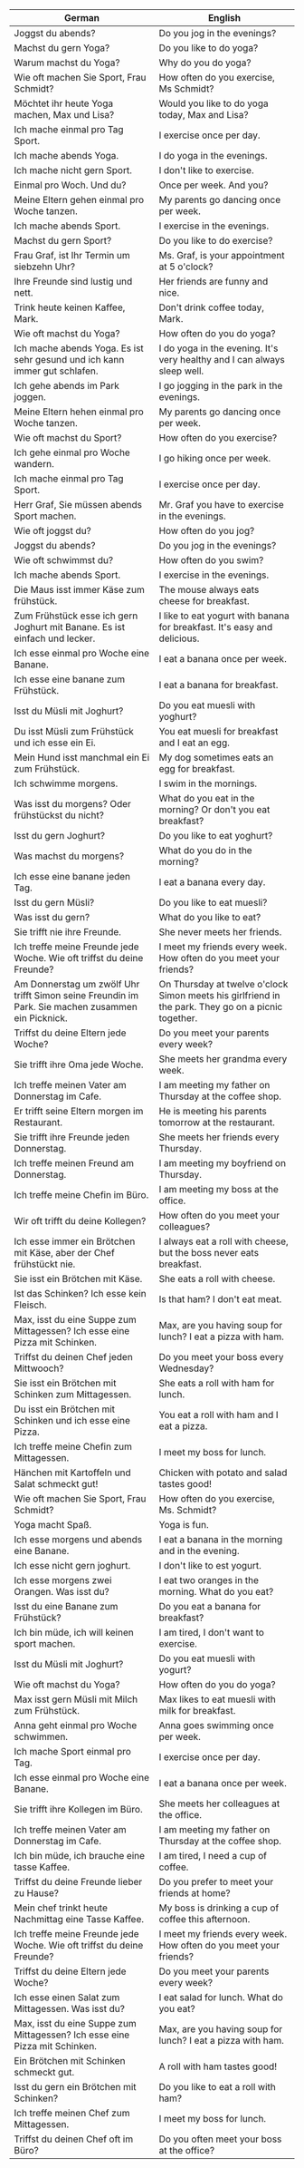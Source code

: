 | German | English |
|--------|---------|
| Joggst du abends? | Do you jog in the evenings? |
| Machst du gern Yoga? | Do you like to do yoga? |
| Warum machst du Yoga? | Why do you do yoga? |
| Wie oft machen Sie Sport, Frau Schmidt? | How often do you exercise, Ms Schmidt? |
| Möchtet ihr heute Yoga machen, Max und Lisa? | Would you like to do yoga today, Max and Lisa? |
| Ich mache einmal pro Tag Sport. | I exercise once per day. |
| Ich mache abends Yoga. | I do yoga in the evenings. |
| Ich mache nicht gern Sport. | I don't like to exercise. |
| Einmal pro Woch. Und du? | Once per week. And you? |
| Meine Eltern gehen einmal pro Woche tanzen. | My parents go dancing once per week. |
| Ich mache abends Sport. | I exercise in the evenings. |
| Machst du gern Sport? | Do you like to do exercise? |
| Frau Graf, ist Ihr Termin um siebzehn Uhr? | Ms. Graf, is your appointment at 5 o'clock? |
| Ihre Freunde sind lustig und nett. | Her friends are funny and nice. |
| Trink heute keinen Kaffee, Mark. | Don't drink coffee today, Mark. |
| Wie oft machst du Yoga? | How often do you do yoga? |
| Ich mache abends Yoga. Es ist sehr gesund und ich kann immer gut schlafen. | I do yoga in the evening. It's very healthy and I can always sleep well. |
| Ich gehe abends im Park joggen. | I go jogging in the park in the evenings. |
| Meine Eltern hehen einmal pro Woche tanzen. | My parents go dancing once per week. |
| Wie oft machst du Sport? | How often do you exercise? |
| Ich gehe einmal pro Woche wandern. | I go hiking once per week. |
| Ich mache einmal pro Tag Sport. | I exercise once per day. |
| Herr Graf, Sie müssen abends Sport machen. | Mr. Graf you have to exercise in the evenings. |
| Wie oft joggst du? | How often do you jog? |
| Joggst du abends? | Do you jog in the evenings? |
| Wie oft schwimmst du? | How often do you swim? |
| Ich mache abends Sport. | I exercise in the evenings. |
| Die Maus isst immer Käse zum frühstück. | The mouse always eats cheese for breakfast. |
| Zum Frühstück esse ich gern Joghurt mit Banane. Es ist einfach und lecker. | I like to eat yogurt with banana for breakfast. It's easy and delicious. |
| Ich esse einmal pro Woche eine Banane. | I eat a banana once per week. |
| Ich esse eine banane zum Frühstück. | I eat a banana for breakfast. |
| Isst du Müsli mit Joghurt? | Do you eat muesli with yoghurt? |
| Du isst Müsli zum Frühstück und ich esse ein Ei. | You eat muesli for breakfast and I eat an egg. |
| Mein Hund isst manchmal ein Ei zum Frühstück. | My dog sometimes eats an egg for breakfast. |
| Ich schwimme morgens. | I swim in the mornings. |
| Was isst du morgens? Oder frühstückst du nicht? | What do you eat in the morning? Or don't you eat breakfast? |
| Isst du gern Joghurt? | Do you like to eat yoghurt? |
| Was machst du morgens? | What do you do in the morning? |
| Ich esse eine banane jeden Tag. | I eat a banana every day. |
| Isst du gern Müsli? | Do you like to eat muesli? |
| Was isst du gern? | What do you like to eat? |
| Sie trifft nie ihre Freunde. | She never meets her friends. |
| Ich treffe meine Freunde jede Woche. Wie oft triffst du deine Freunde? | I meet my friends every week. How often do you meet your friends? |
| Am Donnerstag um zwölf Uhr trifft Simon seine Freundin im Park. Sie machen zusammen ein Picknick. | On Thursday at twelve o'clock Simon meets his girlfriend in the park. They go on a picnic together. |
| Triffst du deine Eltern jede Woche? | Do you meet your parents every week? |
| Sie trifft ihre Oma jede Woche. | She meets her grandma every week. |
| Ich treffe meinen Vater am Donnerstag im Cafe. | I am meeting my father on Thursday at the coffee shop. |
| Er trifft seine Eltern morgen im Restaurant. | He is meeting his parents tomorrow at the restaurant. |
| Sie trifft ihre Freunde jeden Donnerstag. | She meets her friends every Thursday. |
| Ich treffe meinen Freund am Donnerstag. | I am meeting my boyfriend on Thursday. |
| Ich treffe meine Chefin im Büro. | I am meeting my boss at the office. |
| Wir oft trifft du deine Kollegen? | How often do you meet your colleagues? |
| Ich esse immer ein Brötchen mit Käse, aber der Chef frühstückt nie. | I always eat a roll with cheese, but the boss never eats breakfast. |
| Sie isst ein Brötchen mit Käse. | She eats a roll with cheese. |
| Ist das Schinken? Ich esse kein Fleisch. | Is that ham? I don't eat meat. |
| Max, isst du eine Suppe zum Mittagessen? Ich esse eine Pizza mit Schinken. | Max, are you having soup for lunch? I eat a pizza with ham. |
| Triffst du deinen Chef jeden Mittwooch? | Do you meet your boss every Wednesday? |
| Sie isst ein Brötchen mit Schinken zum Mittagessen. | She eats a roll with ham for lunch. |
| Du isst ein Brötchen mit Schinken und ich esse eine Pizza. | You eat a roll with ham and I eat a pizza. |
| Ich treffe meine Chefin zum Mittagessen. | I meet my boss for lunch. |
| Hänchen mit Kartoffeln und Salat schmeckt gut! | Chicken with potato and salad tastes good! |
| Wie oft machen Sie Sport, Frau Schmidt? | How often do you exercise, Ms. Schmidt? |
| Yoga macht Spaß. | Yoga is fun. |
| Ich esse morgens und abends eine Banane. | I eat a banana in the morning and in the evening. |
| Ich esse nicht gern joghurt. | I don't like to est yogurt. |
| Ich esse morgens zwei Orangen. Was isst du? | I eat two oranges in the morning. What do you eat? |
| Isst du eine Banane zum Frühstück? | Do you eat a banana for breakfast? |
| Ich bin müde, ich will keinen sport machen. | I am tired, I don't want to exercise. |
| Isst du Müsli mit Joghurt? | Do you eat muesli with yogurt? |
| Wie oft machst du Yoga? | How often do you do yoga? |
| Max isst gern Müsli mit Milch zum Frühstück. | Max likes to eat muesli with milk for breakfast. |
| Anna geht einmal pro Woche schwimmen. | Anna goes swimming once per week. |
| Ich mache Sport einmal pro Tag. | I exercise once per day. |
| Ich esse einmal pro Woche eine Banane. | I eat a banana once per week. |
| Sie trifft ihre Kollegen im Büro. | She meets her colleagues at the office. |
| Ich treffe meinen Vater am Donnerstag im Cafe. | I am meeting my father on Thursday at the coffee shop. |
| Ich bin müde, ich brauche eine tasse Kaffee. | I am tired, I need a cup of coffee. |
| Triffst du deine Freunde lieber zu Hause? | Do you prefer to meet your friends at home? |
| Mein chef trinkt heute Nachmittag eine Tasse Kaffee. | My boss is drinking a cup of coffee this afternoon. |
| Ich treffe meine Freunde jede Woche. Wie oft triffst du deine Freunde? | I meet my friends every week. How often do you meet your friends? |
| Triffst du deine Eltern jede Woche? | Do you meet your parents every week? |
| Ich esse einen Salat zum Mittagessen. Was isst du? | I eat salad for lunch. What do you eat? |
| Max, isst du eine Suppe zum Mittagessen? Ich esse eine Pizza mit Schinken. | Max, are you having soup for lunch? I eat a pizza with ham. |
| Ein Brötchen mit Schinken schmeckt gut. | A roll with ham tastes good! |
| Isst du gern ein Brötchen mit Schinken? | Do you like to eat a roll with ham? |
| Ich treffe meinen Chef zum Mittagessen. | I meet my boss for lunch. |
| Triffst du deinen Chef oft im Büro? | Do you often meet your boss at the office? |
